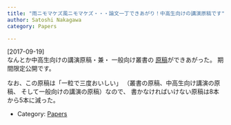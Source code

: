 ```yaml
---
title: "雨ニモマケズ風ニモマケズ・・・論文一丁できあがり！中高生向けの講演原稿です"
author: Satoshi Nakagawa
category: Papers

---
```


[2017-09-19]  
 なんとか中高生向けの講演原稿・兼・
一般向け叢書の
[原稿](/~satoshi/anthrop/works/paper-3/taberu-lect.html)ができあがった。
期間限定公開です。

 なお、この原稿は「一粒で三度おいしい」
（叢書の原稿、中高生向け講演の原稿、
そして一般向けの講演の原稿）なので、
書かなければいけない原稿は8本から5本に減った。

- Category: [Papers](categories.html#Papers)

